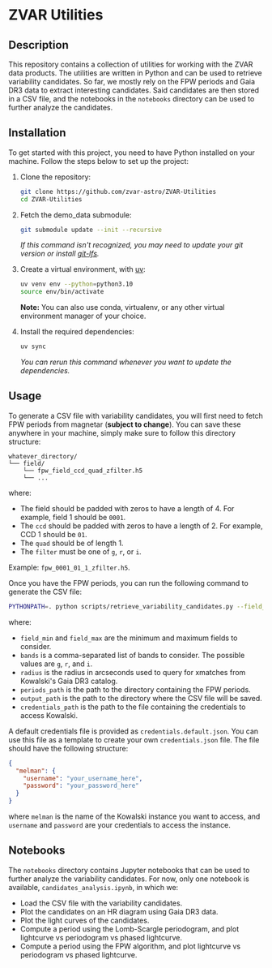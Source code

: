 # ZVAR Utilities

## Description

This repository contains a collection of utilities for working with the ZVAR data products. The utilities are written in Python and can be used to retrieve variability candidates. So far, we mostly rely on the FPW periods and Gaia DR3 data to extract interesting candidates. Said candidates are then stored in a CSV file, and the notebooks in the `notebooks` directory can be used to further analyze the candidates.

## Installation

To get started with this project, you need to have Python installed on your machine. Follow the steps below to set up the project:

1. Clone the repository:

   ```sh
   git clone https://github.com/zvar-astro/ZVAR-Utilities
   cd ZVAR-Utilities
   ```

2. Fetch the demo_data submodule:

   ```sh
   git submodule update --init --recursive
   ```

   _If this command isn't recognized, you may need to update your git version or install [git-lfs](https://docs.github.com/en/repositories/working-with-files/managing-large-files/installing-git-large-file-storage)._

3. Create a virtual environment, with [uv](https://docs.astral.sh/uv/getting-started/installation/):

   ```sh
   uv venv env --python=python3.10
   source env/bin/activate
   ```

   **Note:** You can also use conda, virtualenv, or any other virtual environment manager of your choice.

4. Install the required dependencies:

   ```sh
   uv sync
   ```

   _You can rerun this command whenever you want to update the dependencies._

## Usage

To generate a CSV file with variability candidates, you will first need to fetch FPW periods from magnetar (**subject to change**). You can save these anywhere in your machine, simply make sure to follow this directory structure:

```
whatever_directory/
└── field/
    └── fpw_field_ccd_quad_zfilter.h5
    └── ...
```

where:

- The field should be padded with zeros to have a length of 4. For example, field 1 should be `0001`.
- The `ccd` should be padded with zeros to have a length of 2. For example, CCD 1 should be `01`.
- The `quad` should be of length 1.
- The `filter` must be one of `g`, `r`, or `i`.

Example: `fpw_0001_01_1_zfilter.h5`.

Once you have the FPW periods, you can run the following command to generate the CSV file:

```sh
PYTHONPATH=. python scripts/retrieve_variability_candidates.py --field_min=279 --field_max=279 --bands=r,g --radius=3.0 --periods_path=/path/to/periods/directory --output_path=/path/to/output/directory --credentials_path=/path/to/credentials/file
```

where:

- `field_min` and `field_max` are the minimum and maximum fields to consider.
- `bands` is a comma-separated list of bands to consider. The possible values are `g`, `r`, and `i`.
- `radius` is the radius in arcseconds used to query for xmatches from Kowalski's Gaia DR3 catalog.
- `periods_path` is the path to the directory containing the FPW periods.
- `output_path` is the path to the directory where the CSV file will be saved.
- `credentials_path` is the path to the file containing the credentials to access Kowalski.

A default credentials file is provided as `credentials.default.json`. You can use this file as a template to create your own `credentials.json` file. The file should have the following structure:

```json
{
  "melman": {
    "username": "your_username_here",
    "password": "your_password_here"
  }
}
```

where `melman` is the name of the Kowalski instance you want to access, and `username` and `password` are your credentials to access the instance.

## Notebooks

The `notebooks` directory contains Jupyter notebooks that can be used to further analyze the variability candidates. For now, only one notebook is available, `candidates_analysis.ipynb`, in which we:

- Load the CSV file with the variability candidates.
- Plot the candidates on an HR diagram using Gaia DR3 data.
- Plot the light curves of the candidates.
- Compute a period using the Lomb-Scargle periodogram, and plot lightcurve vs periodogram vs phased lightcurve.
- Compute a period using the FPW algorithm, and plot lightcurve vs periodogram vs phased lightcurve.
